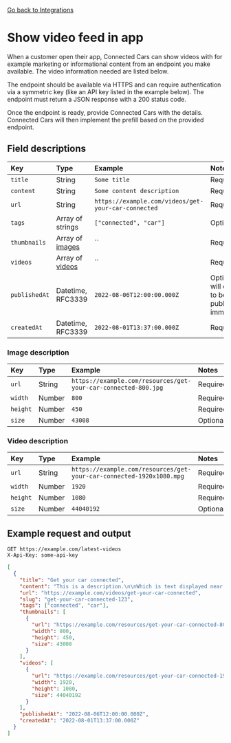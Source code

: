 [Go back to Integrations](./integrations/intro)

# Show video feed in app
When a customer open their app, Connected Cars can show videos with for example marketing or informational content from an endpoint you make available. The video information needed are listed below.

The endpoint should be available via HTTPS and can require authentication via a symmetric key (like an API key listed in the example below). The endpoint must return a JSON response with a 200 status code.

Once the endpoint is ready, provide Connected Cars with the details. Connected Cars will then implement the prefill based on the provided endpoint.

## Field descriptions
| Key           | Type                                     | Example                                             | Notes                                              |
|:--------------|:-----------------------------------------|:----------------------------------------------------|:---------------------------------------------------|
| `title`       | String                                   | `Some title`                                        | Required                                           |
| `content`     | String                                   | `Some content description`                          | Required                                           |
| `url`         | String                                   | `https://example.com/videos/get-your-car-connected` | Required                                           |
| `tags`        | Array of strings                         | `["connected", "car"]`                              | Optional                                           |
| `thumbnails`  | Array of [images](?id=image-description) | ``                                                  | Required                                           |
| `videos`      | Array of [videos](?id=video-description) | ``                                                  | Required                                           |
| `publishedAt` | Datetime, RFC3339                        | `2022-08-06T12:00:00.000Z`                          | Optional, will default to be published immediately |
| `createdAt`   | Datetime, RFC3339                        | `2022-08-01T13:37:00.000Z`                          | Required                                           |

### Image description
| Key      | Type   | Example                                                        | Notes    |
|:---------|:-------|:---------------------------------------------------------------|:---------|
| `url`    | String | `https://example.com/resources/get-your-car-connected-800.jpg` | Required |
| `width`  | Number | `800`                                                          | Required |
| `height` | Number | `450`                                                          | Required |
| `size`   | Number | `43008`                                                        | Optional |

### Video description
| Key      | Type   | Example                                                              | Notes    |
|:---------|:-------|:---------------------------------------------------------------------|:---------|
| `url`    | String | `https://example.com/resources/get-your-car-connected-1920x1080.mpg` | Required |
| `width`  | Number | `1920`                                                               | Required |
| `height` | Number | `1080`                                                               | Required |
| `size`   | Number | `44040192`                                                           | Optional |

## Example request and output
```
GET https://example.com/latest-videos
X-Api-Key: some-api-key
```

```json
[
  {
    "title": "Get your car connected",
    "content": "This is a description.\n\nWhich is text displayed near the video.",
    "url": "https://example.com/videos/get-your-car-connected",
    "slug": "get-your-car-connected-123",
    "tags": ["connected", "car"],
    "thumbnails": [
      {
        "url": "https://example.com/resources/get-your-car-connected-800.jpg",
        "width": 800,
        "height": 450,
        "size": 43008
      }
    ],
    "videos": [
      {
        "url": "https://example.com/resources/get-your-car-connected-1920x1080.mpg",
        "width": 1920,
        "height": 1080,
        "size": 44040192
      }
    ],
    "publishedAt": "2022-08-06T12:00:00.000Z",
    "createdAt": "2022-08-01T13:37:00.000Z"
  }
]
```
